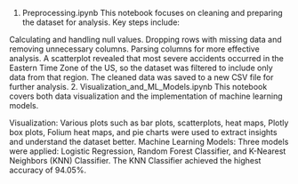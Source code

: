 1. Preprocessing.ipynb
This notebook focuses on cleaning and preparing the dataset for analysis. Key steps include:

Calculating and handling null values.
Dropping rows with missing data and removing unnecessary columns.
Parsing columns for more effective analysis.
A scatterplot revealed that most severe accidents occurred in the Eastern Time Zone of the US, so the dataset was filtered to include only data from that region.
The cleaned data was saved to a new CSV file for further analysis.
2. Visualization_and_ML_Models.ipynb
This notebook covers both data visualization and the implementation of machine learning models.

Visualization: Various plots such as bar plots, scatterplots, heat maps, Plotly box plots, Folium heat maps, and pie charts were used to extract insights and understand the dataset better.
Machine Learning Models: Three models were applied: Logistic Regression, Random Forest Classifier, and K-Nearest Neighbors (KNN) Classifier. The KNN Classifier achieved the highest accuracy of 94.05%.
